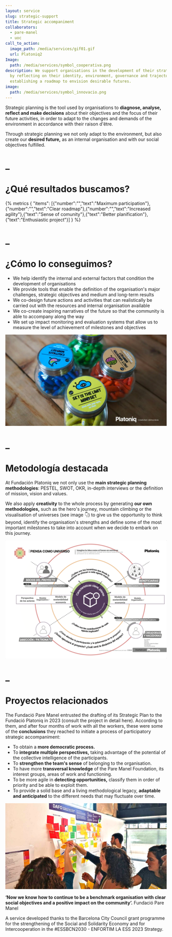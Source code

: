 ```yaml
---
layout: service
slug: strategic-support
title: Strategic accompaniment
collaborators:
  - pare-manel
  - uoc
call_to_action:
  image_path: /media/services/gif01.gif
  url: Platoniq2
Image:
  path: /media/services/symbol_cooperativa.png
description: We support organisations in the development of their strategic plan
  by reflecting on their identity, environment, governance and trajectory,
  establishing a roadmap to envision desirable futures.
image:
  path: /media/services/symbol_innovacio.png
---
```

Strategic planning is the tool used by organisations to **diagnose, analyse, reflect and make decisions** about their objectives and the focus of their future activities, in order to adapt to the changes and demands of the environment in accordance with their raison d'être.

Through strategic planning we not only adapt to the environment, but also create our **desired future,** as an internal organisation and with our social objectives fulfilled.

# _

# ¿Qué resultados buscamos?

{% metrics { "items": [{"number":"","text":"Maximum participation"},{"number":"","text":"Clear roadmap"},{"number":"","text":"Increased agility"},{"text":"Sense of comunity"},{"text":"Better planification"},{"text":"Enthusiastic project"}] } %}

# _

# ¿Cómo lo conseguimos?

* We help identify the internal and external factors that condition the development of organisations
* We provide tools that enable the definition of the organisation's major challenges, strategic objectives and medium and long-term results
* We co-design future actions and activities that can realistically be carried out with the resources and internal organisation available
* We co-create inspiring narratives of the future so that the community is able to accompany along the way
* We set up impact monitoring and evaluation systems that allow us to measure the level of achievement of milestones and objectives



![Sky is the limit](/media/photo_2024-07-31_15-47-45.jpg "Sky is the limit")

# _

# Metodología destacada

At Fundación Platoniq we not only use the **main strategic planning methodologies**: PESTEL, SWOT, OKR, in-depth interviews or the definition of mission, vision and values.

We also apply **creativity** to the whole process by generating **our own methodologies,** such as the hero's journey, mountain climbing or the visualisation of universes (see image 👇) to give us the opportunity to think beyond, identify the organisation's strengths and define some of the most important milestones to take into account when we decide to embark on this journey.

![Universo](/media/captura-de-pantalla-2024-08-06-a-las-12.13.43.png "Universo")

# _

# Proyectos relacionados

The Fundació Pare Manel entrusted the drafting of its Strategic Plan to the Fundació Platoniq in 2023 (consult the project in detail here). According to them, and after four months of work with all the workers, these were some of the **conclusions** they reached to initiate a process of participatory strategic accompaniment:

* To obtain a **more democratic process.**
* To **integrate multiple perspectives,** taking advantage of the potential of the collective intelligence of the participants.
* To **strengthen the team's sense** of belonging to the organisation.
* To have more **transversal knowledge** of the Pare Manel Foundation, its interest groups, areas of work and functioning.
* To be more agile in **detecting opportunities,** classify them in order of priority and be able to exploit them.
* To provide a solid base and a living methodological legacy, **adaptable and anticipated** to the different needs that may fluctuate over time.



![El equipo de la Fundació Pare Manel](/media/captura-de-pantalla-2024-09-02-a-las-17.11.53.png "El equipo de la Fundació Pare Manel")

**‘Now we know how to continue to be a benchmark organisation with clear social objectives and a positive impact on the community’.** Fundació Pare Manel

A service developed thanks to the Barcelona City Council grant programme for the strengthening of the Social and Solidarity Economy and for Intercooperation in the #ESSBCN2030 - ENFORTIM LA ESS 2023 Strategy.
